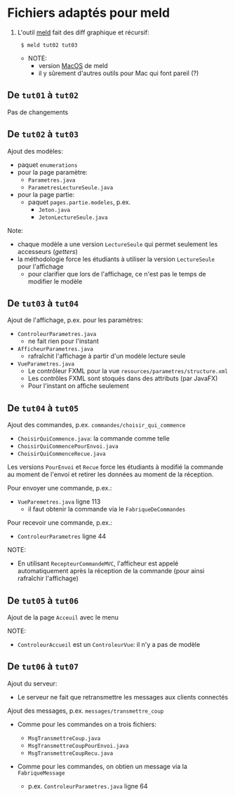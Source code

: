 # Fichiers adaptés pour meld

1. L'outil [meld](https://meldmerge.org/) fait des diff graphique et récursif:

        $ meld tut02 tut03

    * NOTE: 
        * version [MacOS](https://github.com/yousseb/meld/releases/) de meld
        * il y sûrement d'autres outils pour Mac qui font pareil (?)

## De `tut01` à `tut02`

Pas de changements

## De `tut02` à `tut03`

Ajout des modèles:

* paquet `enumerations`
* pour la page paramètre:
    * `Parametres.java`
    * `ParametresLectureSeule.java`
* pour la page partie:
    * paquet `pages.partie.modeles`, p.ex.
        * `Jeton.java`
        * `JetonLectureSeule.java`

Note:

* chaque modèle a une version `LectureSeule` qui
  permet seulement les accesseurs (*getters*)
* la méthodologie force les étudiants à utiliser 
  la version `LectureSeule` pour l'affichage
    * pour clarifier que lors de l'affichage, ce
    n'est pas le temps de modifier le modèle

## De `tut03` à `tut04`

Ajout de l'affichage, p.ex. pour les paramètres:

* `ControleurParametres.java`
    * ne fait rien pour l'instant
* `AfficheurParametres.java`
    * rafraîchit l'affichage à partir d'un modèle lecture seule
* `VueParametres.java`
    * Le contrôleur FXML pour la vue `resources/parametres/structure.xml`
    * Les contrôles FXML sont stoqués dans des attributs (par JavaFX)
    * Pour l'instant on affiche seulement

## De `tut04` à `tut05`

Ajout des commandes, p.ex. `commandes/choisir_qui_commence`

* `ChoisirQuiCommence.java`: la commande comme telle
* `ChoisirQuiCommencePourEnvoi.java`
* `ChoisirQuiCommenceRecue.java`

Les versions `PourEnvoi` et `Recue` force les étudiants à modifié la commande au moment de l'envoi et retirer les données au moment de la réception.

Pour envoyer une commande, p.ex.:

* `VueParemetres.java` ligne 113
    * il faut obtenir la commande via le `FabriqueDeCommandes`

Pour recevoir une commande, p.ex.:

* `ControleurParametres` ligne 44


NOTE:

* En utilisant `RecepteurCommandeMVC`, l'afficheur est appelé automatiquement après la réception de la commande (pour ainsi rafraîchir l'affichage)


## De `tut05` à `tut06`

Ajout de la page `Acceuil` avec le menu

NOTE:

* `ControleurAccueil` est un `ControleurVue`: il n'y a pas de modèle

## De `tut06` à `tut07`

Ajout du serveur:

* Le serveur ne fait que retransmettre les messages aux clients connectés

Ajout des messages, p.ex. `messages/transmettre_coup`

* Comme pour les commandes on a trois fichiers:
    * `MsgTransmettreCoup.java`
    * `MsgTransmettreCoupPourEnvoi.java`
    * `MsgTransmettreCoupRecu.java`

* Comme pour les commandes, on obtien un message via la `FabriqueMessage`
    * p.ex. `ControleurParametres.java` ligne 64


    

        
  








